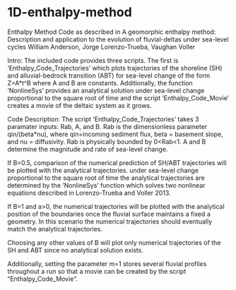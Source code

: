 # 1D-enthalpy-method

Enthalpy Method Code  as described in 
A geomorphic enthalpy method: Description and application to the evolution 
of fluvial-deltas under sea-level cycles
William Anderson, Jorge Lorenzo-Trueba, Vaughan Voller

Intro:
The included code provides three scripts. The first is ‘Enthalpy_Code_Trajectories’ which plots 
trajectories of the shoreline (SH) and alluvial-bedrock transition (ABT) for sea-level change of 
the form Z=A*t^B where A and B are constants. Additionally, the function ‘NonlineSys’ 
provides an analytical solution under sea-level change proportional to the square root of time and 
the script ‘Enthalpy_Code_Movie’ creates a movie of the deltaic system as it grows.

Code Description:
The script ‘Enthalpy_Code_Trajectories’ takes 3 paramater inputs: Rab, A, and B. Rab is the 
dimensionless parameter qin/(beta*nu), where qin=incoming sediment flux, beta = basement 
slope, and nu = diffusivity. Rab is physically bounded by 0<Rab<1. A and B determine the 
magnitude and rate of sea-level change.
 
If B=0.5, comparison of the numerical prediction of SH/ABT trajectories will be plotted with the 
analytical trajectories. under sea-level change proportional to the square root of time the 
analytical trajectories are determined by the ‘NonlineSys’ function which solves two nonlinear
equations described in Lorenzo-Trueba and Voller 2013.
 
If B=1 and a>0, the numerical trajectories will be plotted with the analytical position of the 
boundaries once the fluvial surface maintains a fixed a geometry. In this scenario the numerical 
trajectories should eventually match the analytical trajectories.
 
Choosing any other values of B will plot only numerical trajectories of the SH and ABT since no 
analytical solution exists.
 
Additionally, setting the parameter m=1 stores several fluvial profiles throughout a run so that a 
movie can be created by the script “Enthalpy_Code_Movie”.



